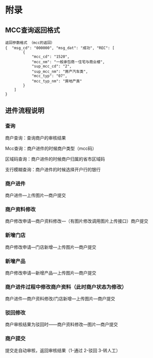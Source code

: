 # 附录

## MCC查询返回格式

```
返回参数格式 （mcc的返回）
{  "msg_cd": "000000", "msg_dat": "成功", "REC": [
        {
            "mcc_cd": "1520",
            "mcc_nm": "一般承包商－住宅与商业楼",
            "sup_mcc_cd": "2",
            "sup_mcc_nm": "房产汽车类",
            "mcc_typ": "07",
            "mcc_typ_nm": "房地产类"
        }
    ]
}
```

## 进件流程说明

### 查询

商户查询：查询商户的审核结果

Mcc查询：商户进件的时候商户类型（mcc码）

区域码查询：商户进件的时候商户归属的省市区域码

支行模糊查询：商户进件的时候选择开户行的银行

### 商户进件

商户进件—上传图片—商户提交

### 商户资料修改

商户修改申请—商户资料修改—（有图片修改调用图片上传接口）商户提交

### 新增门店

商户修改申请—门店新增—上传图片—商户提交

### 新增产品

商户修改申请—新增产品—上传图片—商户提交

### 商户进件过程中修改商户资料（此时商户状态为修改）

商户进件—商户资料修改/门店新增—上传图片—商户提交

### 驳回修改

商户审核结果为驳回时——商户资料修改—图片—商户提交

### 商户提交

提交走自动审核，返回审核结果（1-通过 2-驳回 3-转人工）

### 



